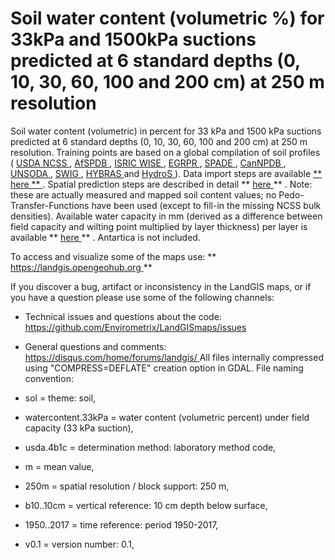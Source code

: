 Soil water content (volumetric %) for 33kPa and 1500kPa suctions predicted at 6 standard depths (0, 10, 30, 60, 100 and 200 cm) at 250 m resolution
====================================================================================================================================================

   Soil water content (volumetric) in percent for 33 kPa and 1500 kPa suctions predicted at 6 standard depths (0, 10, 30, 60, 100 and 200 cm) at 250 m resolution. Training points are based on a global compilation of soil profiles ( [ USDA NCSS ](https://ncsslabdatamart.sc.egov.usda.gov/) , [ AfSPDB ](https://www.isric.org/projects/africa-soil-profiles-database-afsp) , [ ISRIC WISE ](https://data.isric.org/geonetwork/srv/eng/catalog.search#/metadata/a351682c-330a-4995-a5a1-57ad160e621c) , [ EGRPR ](http://egrpr.esoil.ru/) , [ SPADE ](https://esdac.jrc.ec.europa.eu/content/soil-profile-analytical-database-2) , [ CanNPDB ](https://open.canada.ca/data/en/dataset/6457fad6-b6f5-47a3-9bd1-ad14aea4b9e0) , [ UNSODA ](https://data.nal.usda.gov/dataset/unsoda-20-unsaturated-soil-hydraulic-database-database-and-program-indirect-methods-estimating-unsaturated-hydraulic-properties) , [ SWIG ](https://doi.pangaea.de/10.1594/PANGAEA.885492) , [ HYBRAS ](http://www.cprm.gov.br/en/Hydrology/Research-and-Innovation/HYBRAS-4208.html) and [ HydroS ](http://dx.doi.org/10.4228/ZALF.2003.273) ). Data import steps are available [ ** here ** ](https://github.com/Envirometrix/LandGISmaps/blob/master/training_points/soil/Import_soilWater_variables.R) . Spatial prediction steps are described in detail ** [ here ](https://github.com/Envirometrix/LandGISmaps/tree/master/soil/soil_water) ** . Note: these are actually measured and mapped soil content values; no Pedo-Transfer-Functions have been used (except to fill-in the missing NCSS bulk densities). Available water capacity in mm (derived as a difference between field capacity and wilting point multiplied by layer thickness) per layer is available ** [ here ](https://doi.org/10.5281/zenodo.2629148) ** . Antartica is not included. 

  To access and visualize some of the maps use: ** [ https://landgis.opengeohub.org ](https://landgis.opengeohub.org/) ** 

  If you discover a bug, artifact or inconsistency in the LandGIS maps, or if you have a question please use some of the following channels: 

  *  Technical issues and questions about the code: [ https://github.com/Envirometrix/LandGISmaps/issues ](https://github.com/Envirometrix/LandGISmaps/issues) 
 *  General questions and comments: [ https://disqus.com/home/forums/landgis/ ](https://disqus.com/home/forums/landgis/) 
   All files internally compressed using "COMPRESS=DEFLATE" creation option in GDAL. File naming convention: 

  *  sol = theme: soil, 
 *  watercontent.33kPa = water content (volumetric percent) under field capacity (33 kPa suction), 
 *  usda.4b1c = determination method: laboratory method code, 
 *  m = mean value, 
 *  250m = spatial resolution / block support: 250 m, 
 *  b10..10cm = vertical reference: 10 cm depth below surface, 
 *  1950..2017 = time reference: period 1950-2017, 
 *  v0.1 = version number: 0.1,